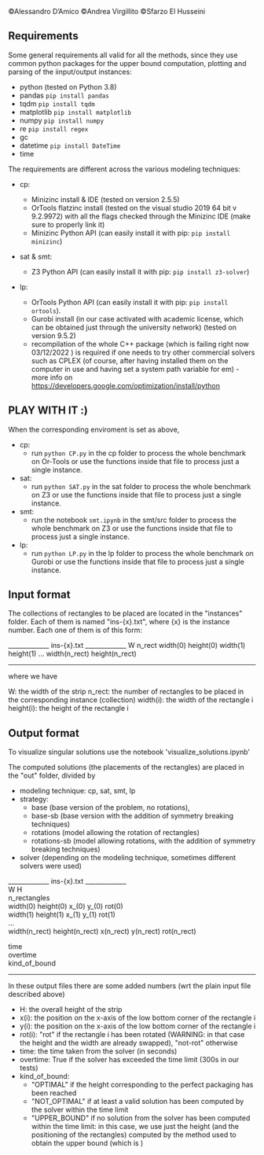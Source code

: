 ©Alessandro D’Amico ©Andrea Virgillito ©Sfarzo El Husseini



## Requirements
Some general requirements all valid for all the methods, since they use common python 
packages for the upper bound computation, plotting and parsing of the iinput/output instances:

- python (tested on Python 3.8)
- pandas ``pip install pandas``
- tqdm ``pip install tqdm``
- matplotlib ``pip install matplotlib``
- numpy ``pip install numpy``
- re ``pip install regex``
- gc
- datetime ``pip install DateTime``
- time 


The requirements are different across the various modeling techniques:

- cp: 
	- Minizinc install & IDE (tested on version 2.5.5)
	- OrTools flatzinc install (tested on the visual studio 2019 64 bit v 9.2.9972) 
	  with all the flags checked through the Minizinc IDE (make sure to properly link it)
	- Minizinc Python API (can easily install it with pip: ``pip install minizinc``)

- sat & smt:
	- Z3 Python API (can easily install it with pip: ``pip install z3-solver``)
- lp:
	- OrTools Python API (can easily install it with pip: ``pip install ortools``).
	- Gurobi install (in our case activated with academic license, which can be obtained
	  just through the university network) (tested on version 9.5.2)
	- recompilation of the whole C++ package (which is failing right now 03/12/2022 )
	  is required if one needs to try other commercial solvers such as CPLEX 
	  (of course, after having installed them on the computer in use and having set a 
	  system path variable for em) - more info on 
	  https://developers.google.com/optimization/install/python
	
## PLAY WITH IT :)
When the corresponding enviroment is set as above,

- cp:
	- run ``python CP.py`` in the cp folder to process the whole benchmark on Or-Tools or use the functions
	  inside that file to process just a single instance.
- sat:
 	- run ``python SAT.py`` in the sat folder to process the whole benchmark on Z3 or use the functions
	  inside that file to process just a single instance.
- smt:
 	- run the notebook ``smt.ipynb`` in the smt/src folder to process the whole benchmark on Z3 or use the functions
	  inside that file to process just a single instance.
- lp:
 	- run ``python LP.py`` in the lp folder to process the whole benchmark on Gurobi or use the functions
	  inside that file to process just a single instance.




## Input format

The collections of rectangles to be placed are located in the 
"instances" folder.
Each of them is named "ins-{x}.txt", where {x} is the instance number.
Each one of them is of this form:

_____________ ins-{x}.txt _____________
 W
 n_rect
 width(0) height(0)
 width(1) height(1) 
 ...
 width(n_rect) height(n_rect) 
_____________________________________

where we have

W: the width of the strip
n_rect: the number of rectangles to be placed in the corresponding 
	instance (collection)
width(i): the width of the rectangle i
height(i): the height of the rectangle i
 

## Output format

To visualize singular solutions use the notebook 'visualize_solutions.ipynb'

The computed solutions (the placements of the rectangles) are placed in 
the "out" folder, divided by 
- modeling technique: cp, sat, smt, lp
- strategy: 
	- base (base version of the problem, no rotations), 
	- base-sb (base version with the addition of symmetry breaking 
	  techniques)
	- rotations (model allowing the rotation of rectangles)
	- rotations-sb (model allowing rotations, with the addition of 
	  symmetry breaking techniques)
- solver (depending on the modeling technique, sometimes different solvers
	  were used)

_____________ ins-{x}.txt _____________  
 W H  
 n_rectangles  
 width(0) height(0) x_(0) y_(0) rot(0)  
 width(1) height(1) x_(1) y_(1) rot(1)  
 ...  
 width(n_rect) height(n_rect) x(n_rect) y(n_rect) rot(n_rect)  
   
 time  
 overtime  
 kind_of_bound  
 _____________________________________

In these output files there are some added numbers (wrt the plain input file described above)

- H: the overall height of the strip
- x(i): the position on the x-axis of the low bottom corner of the 
	   rectangle i 
- y(i): the position on the x-axis of the low bottom corner of the 
	   rectangle i
- rot(i): "rot" if the rectangle i has been rotated (WARNING: in that 
	    case the height and the width are already swapped),
	    "not-rot" otherwise
- time: the time taken from the solver (in seconds)
- overtime: True if the solver has exceeded the time limit (300s in our tests)
- kind_of_bound: 
	- "OPTIMAL" if the height corresponding to the perfect packaging has been reached
	- "NOT_OPTIMAL" if at least a valid solution has been computed by the solver within the time limit
	- "UPPER_BOUND" if no solution from the solver has been computed within the time limit:
	  in this case, we use just the height (and the positioning of the rectangles)
	  computed by the method used to obtain the upper bound (which is )    
